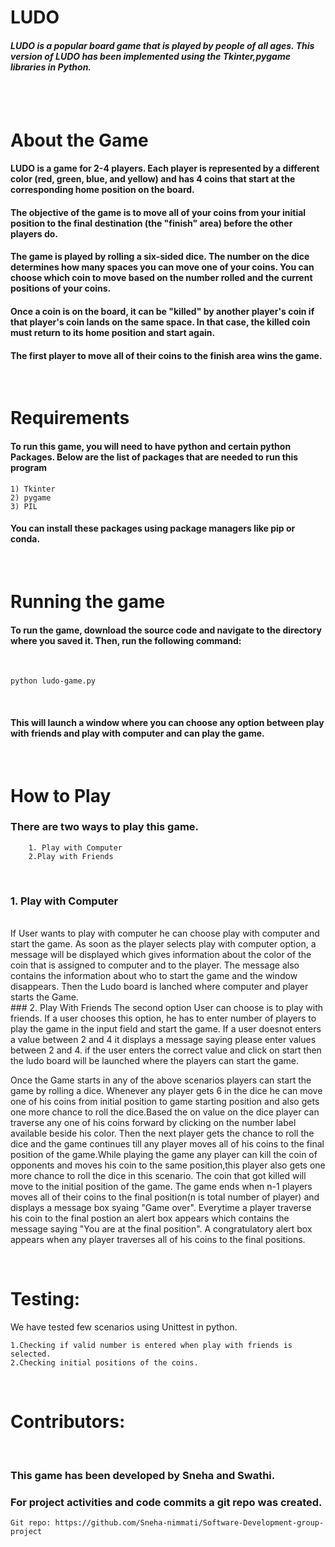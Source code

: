 # LUDO
 #### <i>LUDO is a popular board game that is played by people of all ages. This version of LUDO has been implemented using the Tkinter,pygame libraries in Python.</i>
<br>
<br>

# About the Game

#### <b>LUDO</b> is a game for 2-4 players. Each player is represented by a different color (red, green, blue, and yellow) and has 4 coins that start at the corresponding home position on the board.

#### The objective of the game is to move all of your coins from your initial position to the final destination (the "finish" area) before the other players do.

#### The game is played by rolling a six-sided dice. The number on the dice determines how many spaces you can move one of your coins. You can choose which coin to move based on the number rolled and the current positions of your coins.

#### Once a coin is on the board, it can be "killed" by another player's coin if that player's coin lands on the same space. In that case, the killed coin must return to its home position and start again.

#### The first player to move all of their coins to the finish area wins the game.

<br/>

 # Requirements
#### To run this game, you will need to have python and certain python Packages. Below are the list of packages that are needed to run this program
    1) Tkinter
    2) pygame
    3) PIL

#### You can install these packages using package managers like pip or conda.

<br>

# Running the game

#### To run the game, download the source code and navigate to the directory where you saved it. Then, run the following command:
<br>

    python ludo-game.py
<br>

#### This will launch a window where you can choose any option between play with friends and play with computer and can play the game.

<br>

# How to Play

### There are two ways to play this game.
        1. Play with Computer
        2.Play with Friends

<br/>

### 1. Play with Computer
<br>
     If User wants to play with computer he can choose play with computer and start the game. As soon as the player selects play with computer option, a message will be displayed which gives information about the color of the coin that is assigned to computer and to the player. The message also contains the information about who to start the game and the window disappears. Then the Ludo board is lanched where computer and player starts the Game.
    

<br/>
### 2. Play With Friends
    The second option User can choose is to play with friends. If a user chooses this option, he has to enter number of players to play the game in the input field and start the game. If a user doesnot enters a value between 2 and 4 it displays a message saying please enter values between 2 and 4. if the user enters the correct value and click on start then the ludo board will be launched where the players can start the game.
<br/>

Once the Game starts in any of the above scenarios players can start the game by rolling a dice. Whenever any player gets 6 in the dice he can move one of his coins from initial position to game starting position and also gets one more chance to roll the dice.Based the on value on the dice player can traverse any one of his coins forward by clicking on the number label available beside his color. Then the next player gets the chance to roll the dice and the game continues till any player moves all of his coins to the final position of the game.While playing the game any player can kill the coin of opponents and moves his coin to the same position,this player also gets one more chance to roll the dice in this scenario. The coin that got killed will move to the initial position of the game. The game ends when n-1 players moves all of their coins to the final position(n is total number of player) and displays a message box syaing "Game over". Everytime  a player traverse his coin to the final postion an alert box appears which contains the message saying "You are at the final position". A congratulatory alert box appears when any player traverses all of his coins to the final positions.

<br/>

# Testing:

We have tested few scenarios using Unittest in python.

    1.Checking if valid number is entered when play with friends is selected.
    2.Checking initial positions of the coins.
<br/>


# Contributors:

<br/>

### This game has been developed by Sneha and Swathi.
### For project activities and code commits a git repo was created.
    Git repo: https://github.com/Sneha-nimmati/Software-Development-group-project









